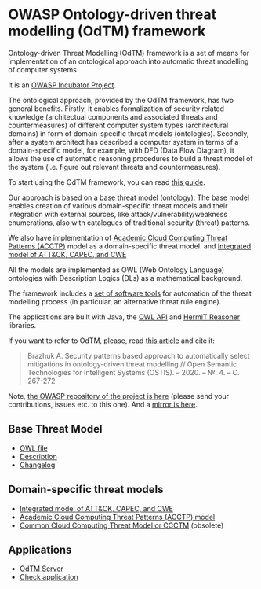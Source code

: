 
# OWASP Ontology-driven threat modelling (OdTM) framework

Ontology-driven Threat Modelling (OdTM) framework is a set of means for implementation 
of an ontological approach into automatic threat modelling of computer systems.

It is an [OWASP Incubator Project](https://owasp.org/www-project-ontology-driven-threat-modeling-framework/).

The ontological approach, provided by the OdTM framework, has two general benefits.
Firstly, it enables formalization of security related knowledge 
(architectual components and associated threats and countermeasures)
of different computer system types (architectural domains) in form of domain-specific threat models 
(ontologies).
Secondly, after a system architect has described a computer system in terms 
of a domain-specific model, for example, with DFD (Data Flow Diagram), 
it allows the use of automatic reasoning procedures to build a threat model of the system 
(i.e. figure out relevant threats and countermeasures).

To start using the OdTM framework, you can read [this guide](guide/README.md).

Our approach is based on a [base threat model (ontology)](docs/BASEMODEL.md).
The base model enables creation of various domain-specific threat models 
and their integration with external sources, like attack/vulnerability/weakness enumerations, 
also with catalogues of traditional security (threat) patterns.

We also have implementation of 
[Academic Cloud Computing Threat Patterns (ACCTP)](docs/ODTMACCTP.md) model as a domain-specific threat model.
and [Integrated model of ATT&CK, CAPEC, and CWE](docs/IM.md)

All the models are implemented as OWL (Web Ontology Language) ontologies with Description Logics (DLs) as a mathematical background.

The framework includes a [set of software tools](applications/OdTMServer/) for automation of the threat modelling process
(in particular, an alternative threat rule engine).

The applications are built with Java, 
the [OWL API](https://github.com/owlcs/owlapi) 
and [HermiT Reasoner](http://www.hermit-reasoner.com/) libraries.

If you want to refer to OdTM, please, read [this article](https://www.researchgate.net/publication/339415212_Security_patterns_based_approach_to_automatically_select_mitigations_in_ontology-driven_threat_modelling)
and cite it:
>Brazhuk A. Security patterns based approach to automatically select mitigations in ontology-driven threat modelling // Open Semantic Technologies for Intelligent Systems (OSTIS). – 2020. – №. 4. – С. 267-272

Note, [the OWASP repository of the project is here](https://github.com/OWASP/OdTM)
(please send your contributions, issues etc. to this one). 
And a [mirror is here](https://github.com/nets4geeks/OdTM).


## Base Threat Model

* [OWL file](OdTMBaseThreatModel.owl)
* [Description](docs/BASEMODEL.md)
* [Changelog](docs/BASEMODEL_changelog.md)

## Domain-specific threat models

* [Integrated model of ATT&CK, CAPEC, and CWE](docs/IM.md)
* [Academic Cloud Computing Threat Patterns (ACCTP) model](docs/ODTMACCTP.md)
* [Common Cloud Computing Threat Model or CCCTM](docs/ODTMCCCTM.md) (obsolete)

## Applications

* [OdTM Server](applications/OdTMServer/)
* [Check application](applications/checkApplication/)

